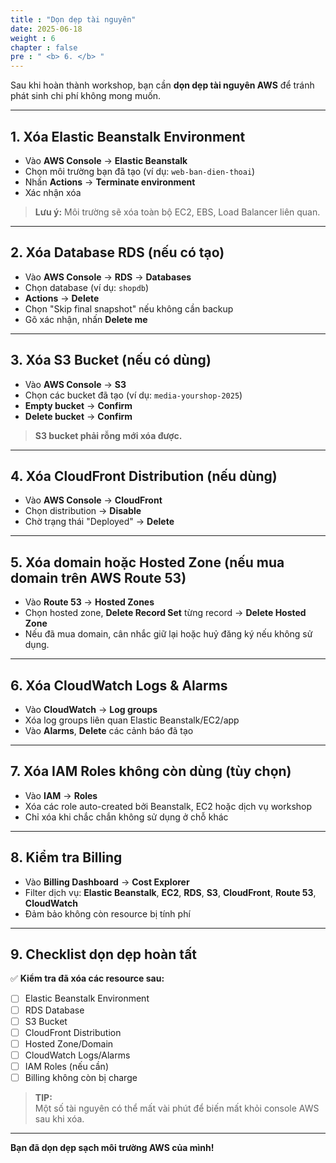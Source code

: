```yaml
---
title : "Dọn dẹp tài nguyên"
date: 2025-06-18
weight : 6
chapter : false
pre : " <b> 6. </b> "
---
```


Sau khi hoàn thành workshop, bạn cần **dọn dẹp tài nguyên AWS** để tránh phát sinh chi phí không mong muốn.

---

## 1. Xóa Elastic Beanstalk Environment

- Vào **AWS Console** → **Elastic Beanstalk**
- Chọn môi trường bạn đã tạo (ví dụ: `web-ban-dien-thoai`)
- Nhấn **Actions** → **Terminate environment**
- Xác nhận xóa  
> **Lưu ý:** Môi trường sẽ xóa toàn bộ EC2, EBS, Load Balancer liên quan.

---

## 2. Xóa Database RDS (nếu có tạo)

- Vào **AWS Console** → **RDS** → **Databases**
- Chọn database (ví dụ: `shopdb`)
- **Actions** → **Delete**
- Chọn "Skip final snapshot" nếu không cần backup
- Gõ xác nhận, nhấn **Delete me**

---

## 3. Xóa S3 Bucket (nếu có dùng)

- Vào **AWS Console** → **S3**
- Chọn các bucket đã tạo (ví dụ: `media-yourshop-2025`)
- **Empty bucket** → **Confirm**
- **Delete bucket** → **Confirm**
> **S3 bucket phải rỗng mới xóa được.**

---

## 4. Xóa CloudFront Distribution (nếu dùng)

- Vào **AWS Console** → **CloudFront**
- Chọn distribution → **Disable**
- Chờ trạng thái "Deployed" → **Delete**

---

## 5. Xóa domain hoặc Hosted Zone (nếu mua domain trên AWS Route 53)

- Vào **Route 53** → **Hosted Zones**
- Chọn hosted zone, **Delete Record Set** từng record → **Delete Hosted Zone**
- Nếu đã mua domain, cân nhắc giữ lại hoặc huỷ đăng ký nếu không sử dụng.

---

## 6. Xóa CloudWatch Logs & Alarms

- Vào **CloudWatch** → **Log groups**
- Xóa log groups liên quan Elastic Beanstalk/EC2/app
- Vào **Alarms**, **Delete** các cảnh báo đã tạo

---

## 7. Xóa IAM Roles không còn dùng (tùy chọn)

- Vào **IAM** → **Roles**
- Xóa các role auto-created bởi Beanstalk, EC2 hoặc dịch vụ workshop
- Chỉ xóa khi chắc chắn không sử dụng ở chỗ khác

---

## 8. Kiểm tra Billing

- Vào **Billing Dashboard** → **Cost Explorer**
- Filter dịch vụ: **Elastic Beanstalk**, **EC2**, **RDS**, **S3**, **CloudFront**, **Route 53**, **CloudWatch**
- Đảm bảo không còn resource bị tính phí

---

## 9. Checklist dọn dẹp hoàn tất

✅ **Kiểm tra đã xóa các resource sau:**
- [ ] Elastic Beanstalk Environment  
- [ ] RDS Database  
- [ ] S3 Bucket  
- [ ] CloudFront Distribution  
- [ ] Hosted Zone/Domain  
- [ ] CloudWatch Logs/Alarms  
- [ ] IAM Roles (nếu cần)  
- [ ] Billing không còn bị charge

> **TIP:**  
> Một số tài nguyên có thể mất vài phút để biến mất khỏi console AWS sau khi xóa.

---

**Bạn đã dọn dẹp sạch môi trường AWS của mình!**
